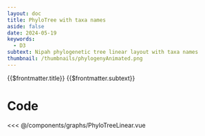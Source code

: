 ```yaml
---
layout: doc
title: PhyloTree with taxa names
aside: false
date: 2024-05-19
keywords:
  - D3
subtext: Nipah phylogenetic tree linear layout with taxa names
thumbnail: /thumbnails/phylogenyAnimated.png
---
```


<script setup>
  import PhyloTreeLinear from '/components/graphs/PhyloTreeLinear.vue';
</script>

<FigureTitle>{{$frontmatter.title}}</FigureTitle>
<SubtitleHeader>{{$frontmatter.subtext}}</SubtitleHeader>
<D3PlotContainer>
<PhyloTreeLinear/>
</D3PlotContainer>


<div class='py-24 prose dark:prose-dark dark:prose-invert prose-sm text-xs'>

# Code


<<< @/components/graphs/PhyloTreeLinear.vue

</div>
